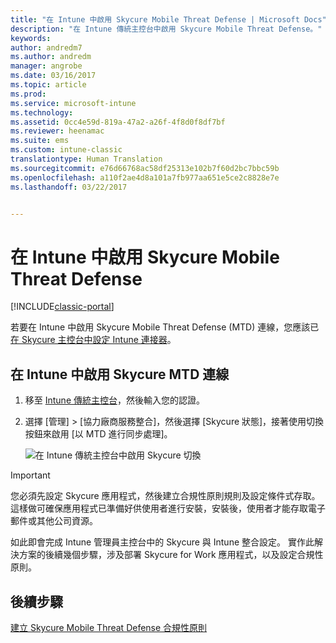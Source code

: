 ```yaml
---
title: "在 Intune 中啟用 Skycure Mobile Threat Defense | Microsoft Docs"
description: "在 Intune 傳統主控台中啟用 Skycure Mobile Threat Defense。"
keywords: 
author: andredm7
ms.author: andredm
manager: angrobe
ms.date: 03/16/2017
ms.topic: article
ms.prod: 
ms.service: microsoft-intune
ms.technology: 
ms.assetid: 0cc4e59d-819a-47a2-a26f-4f8d0f8df7bf
ms.reviewer: heenamac
ms.suite: ems
ms.custom: intune-classic
translationtype: Human Translation
ms.sourcegitcommit: e76d66768ac58df25313e102b7f60d2bc7bbc59b
ms.openlocfilehash: a110f2ae4d8a101a7fb977aa651e5ce2c8828e7e
ms.lasthandoff: 03/22/2017


---
```


# <a name="enable-skycure-mobile-threat-defense-in-intune"></a>在 Intune 中啟用 Skycure Mobile Threat Defense

[!INCLUDE[classic-portal](../includes/classic-portal.md)]

若要在 Intune 中啟用 Skycure Mobile Threat Defense (MTD) 連線，您應該已[在 Skycure 主控台中設定 Intune 連接器](https://docs.microsoft.com/intune/deploy-use/setup-the-skycure-integration-with-Intune)。

## <a name="to-enable-the-skycure-mtd-connection-in-intune"></a>在 Intune 中啟用 Skycure MTD 連線

1.  移至 [Intune 傳統主控台](https://manage.microsoft.com/)，然後輸入您的認證。

2.  選擇 [管理] &gt; [協力廠商服務整合]，然後選擇 [Skycure 狀態]，接著使用切換按鈕來啟用 [以 MTD 進行同步處理]。

    ![在 Intune 傳統主控台中啟用 Skycure 切換](../media/mtp/enable-skycure-1.png)

> [!IMPORTANT] 
> 您必須先設定 Skycure 應用程式，然後建立合規性原則規則及設定條件式存取。 這樣做可確保應用程式已準備好供使用者進行安裝，安裝後，使用者才能存取電子郵件或其他公司資源。

如此即會完成 Intune 管理員主控台中的 Skycure 與 Intune 整合設定。 實作此解決方案的後續幾個步驟，涉及部署 Skycure for Work 應用程式，以及設定合規性原則。

## <a name="next-steps"></a>後續步驟

[建立 Skycure Mobile Threat Defense 合規性原則](https://docs.microsoft.com/intune/deploy-use/create-skycure-mobile-threat-defense-compliance-policy)

